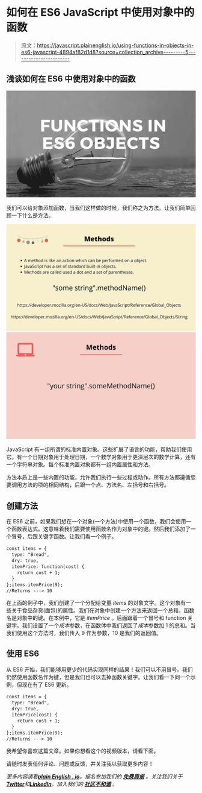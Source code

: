 # 如何在 ES6 JavaScript 中使用对象中的函数

> 原文：<https://javascript.plainenglish.io/using-functions-in-objects-in-es6-javascript-4894af82d1d8?source=collection_archive---------5----------------------->

## 浅谈如何在 ES6 中使用对象中的函数

![](img/10d7b83be9c234d395e8e96a74a204d1.png)

我们可以给对象添加函数，当我们这样做的时候，我们称之为方法。让我们简单回顾一下什么是方法。

![](img/acfc92ad4843825faa04dcbca4cd47c1.png)![](img/b0634309731ef4a91fd3d6166aee02f1.png)

JavaScript 有一组所谓的标准内置对象。这些扩展了语言的功能，帮助我们使用它。有一个日期对象用于处理日期，一个数学对象用于更深层次的数学计算，还有一个字符串对象。每个标准内置对象都有一组内置属性和方法。

方法本质上是一些内置的功能，允许我们执行一些过程或动作。所有方法都遵循您要调用方法的项的相同结构，后跟一个点、方法名、左括号和右括号。

## 创建方法

在 ES6 之前，如果我们想在一个对象(一个方法)中使用一个函数，我们会使用一个函数表达式。这意味着我们需要使用函数名作为对象中的键。然后我们添加了一个冒号，后跟关键字函数。让我们看一个例子。

```
const items = {
  type: "Bread",
  dry: true,
  itemPrice: function(cost) {
    return cost + 1;
  }
};items.itemPrice(9);
//Returns ---> 10
```

在上面的例子中，我们创建了一个分配给变量 *items* 的对象文字。这个对象有一些关于食品杂货(面包)的属性。我们在对象中创建一个方法来返回一个总和。函数名是对象中的键。在本例中，它是 *itemPrice* 。后面跟着一个冒号和 function 关键字。我们设置了一个*成本*参数，在函数体中我们返回了*成本*参数加 1 的总和。当我们使用这个方法时，我们传入 9 作为参数，10 是我们的返回值。

## 使用 ES6

从 ES6 开始，我们能够用更少的代码实现同样的结果！我们可以不用冒号。我们仍然使用函数名作为键，但是我们也可以去掉函数关键字。让我们看一下同一个示例，但现在有了 ES6 更新。

```
const items = {
  type: "Bread",
  dry: true,
  itemPrice(cost) {
    return cost + 1;
  }
};items.itemPrice(9);
//Returns ---> 10
```

我希望你喜欢这篇文章。如果你想看这个的视频版本，请看下面。

请随时发表任何评论、问题或反馈，并关注我以获取更多内容！

*更多内容请看*[***plain English . io***](https://plainenglish.io/)*。报名参加我们的* [***免费周报***](http://newsletter.plainenglish.io/) *。关注我们关于*[***Twitter***](https://twitter.com/inPlainEngHQ)*和*[***LinkedIn***](https://www.linkedin.com/company/inplainenglish/)*。加入我们的* [***社区不和谐***](https://discord.gg/GtDtUAvyhW) *。*